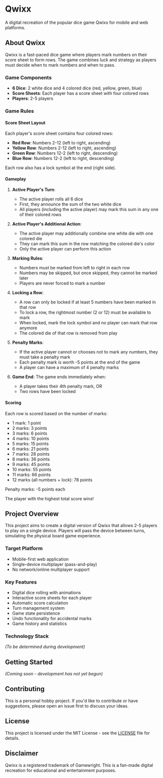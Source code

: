 # Qwixx

A digital recreation of the popular dice game Qwixx for mobile and web platforms.

## About Qwixx

Qwixx is a fast-paced dice game where players mark numbers on their score sheet to form rows. The game combines luck and strategy as players must decide when to mark numbers and when to pass.

### Game Components

- **6 Dice**: 2 white dice and 4 colored dice (red, yellow, green, blue)
- **Score Sheets**: Each player has a score sheet with four colored rows
- **Players**: 2-5 players

### Game Rules

#### Score Sheet Layout

Each player's score sheet contains four colored rows:
- **Red Row**: Numbers 2-12 (left to right, ascending)
- **Yellow Row**: Numbers 2-12 (left to right, ascending)
- **Green Row**: Numbers 12-2 (left to right, descending)
- **Blue Row**: Numbers 12-2 (left to right, descending)

Each row also has a lock symbol at the end (right side).

#### Gameplay

1. **Active Player's Turn**:
   - The active player rolls all 6 dice
   - First, they announce the sum of the two white dice
   - All players (including the active player) may mark this sum in any one of their colored rows
   
2. **Active Player's Additional Action**:
   - The active player may additionally combine one white die with one colored die
   - They can mark this sum in the row matching the colored die's color
   - Only the active player can perform this action

3. **Marking Rules**:
   - Numbers must be marked from left to right in each row
   - Numbers may be skipped, but once skipped, they cannot be marked later
   - Players are never forced to mark a number

4. **Locking a Row**:
   - A row can only be locked if at least 5 numbers have been marked in that row
   - To lock a row, the rightmost number (2 or 12) must be available to mark
   - When locked, mark the lock symbol and no player can mark that row anymore
   - The colored die of that row is removed from play

5. **Penalty Marks**:
   - If the active player cannot or chooses not to mark any numbers, they must take a penalty mark
   - Each penalty mark is worth -5 points at the end of the game
   - A player can have a maximum of 4 penalty marks

6. **Game End**:
   The game ends immediately when:
   - A player takes their 4th penalty mark, OR
   - Two rows have been locked

#### Scoring

Each row is scored based on the number of marks:
- 1 mark: 1 point
- 2 marks: 3 points
- 3 marks: 6 points
- 4 marks: 10 points
- 5 marks: 15 points
- 6 marks: 21 points
- 7 marks: 28 points
- 8 marks: 36 points
- 9 marks: 45 points
- 10 marks: 55 points
- 11 marks: 66 points
- 12 marks (all numbers + lock): 78 points

Penalty marks: -5 points each

The player with the highest total score wins!

## Project Overview

This project aims to create a digital version of Qwixx that allows 2-5 players to play on a single device. Players will pass the device between turns, simulating the physical board game experience.

### Target Platform

- Mobile-first web application
- Single-device multiplayer (pass-and-play)
- No network/online multiplayer support

### Key Features

- Digital dice rolling with animations
- Interactive score sheets for each player
- Automatic score calculation
- Turn management system
- Game state persistence
- Undo functionality for accidental marks
- Game history and statistics

### Technology Stack

*(To be determined during development)*

## Getting Started

*(Coming soon - development has not yet begun)*

## Contributing

This is a personal hobby project. If you'd like to contribute or have suggestions, please open an issue first to discuss your ideas.

## License

This project is licensed under the MIT License - see the [LICENSE](LICENSE) file for details.

## Disclaimer

Qwixx is a registered trademark of Gamewright. This is a fan-made digital recreation for educational and entertainment purposes.
